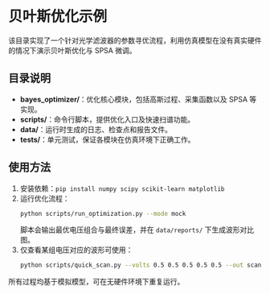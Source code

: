 # 贝叶斯优化示例

该目录实现了一个针对光学滤波器的参数寻优流程，利用仿真模型在没有真实硬件的情况下演示贝叶斯优化与 SPSA 微调。

## 目录说明
- **bayes_optimizer/**：优化核心模块，包括高斯过程、采集函数以及 SPSA 等实现。
- **scripts/**：命令行脚本，提供优化入口及快速扫谱功能。
- **data/**：运行时生成的日志、检查点和报告文件。
- **tests/**：单元测试，保证各模块在仿真环境下正确工作。

## 使用方法
1. 安装依赖：`pip install numpy scipy scikit-learn matplotlib`
2. 运行优化流程：
   ```bash
   python scripts/run_optimization.py --mode mock
   ```
   脚本会输出最优电压组合与最终误差，并在 `data/reports/` 下生成波形对比图。
3. 仅查看某组电压对应的波形可使用：
   ```bash
   python scripts/quick_scan.py --volts 0.5 0.5 0.5 0.5 0.5 --out scan.png
   ```

所有过程均基于模拟模型，可在无硬件环境下重复运行。
